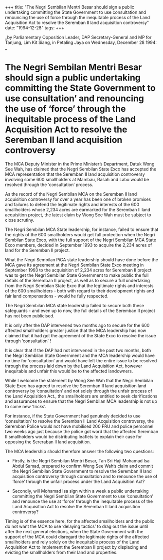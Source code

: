 +++ 
title: "The Negri Sembilan Mentri Besar should sign a public undertaking committing the State Government to use consultation and renouncing the use of force through the inequitable process of the Land Acquisition Act to resolve the Seremban II land acquisition controversy"
date: "1994-12-28"
tags:
+++

_by Parliamentary Opposition Leader, DAP Secretary-General and MP for Tanjung, Lim Kit Siang, in Petaling Jaya on Wednesday, December 28 1994: _

# The Negri Sembilan Mentri Besar should sign a public undertaking committing the State Government to use consultation’ and renouncing the use of ‘force’ through the inequitable process of the Land Acquisition Act to resolve the Seremban II land acquisition controversy 

The MCA Deputy Minister in the Prime Minister’s Department, Datuk Wong See Wah, has claimed that the Negri Sembilan State Exco has accepted the MCA representation that the Seremban II land acquisition controversy involving some 600 smallholders at Mambau, Rasah and Labu would be resolved through the ‘consultation’ process. </u>

As the record of the Negri Sembilan MCA on the Seremban II land acquisition controversy for over a year has been one of broken promises and failures to defend the legitimate rights and interests of the 600 smallholders whose 2,234 acres are earmarked for the Seremban II land acquisition project, the latest claim by Wong See Wah must be subject to close scrutiny. 

The Negri Sembilan MCA State leadership, for instance, failed to ensure that the rights of the 600 smallholders would get full protection when the Negri Sembilan State Exco, with the full support of the Negri Sembilan MCA State Exco members, decided in September 1993 to acquire the 2,234 acres of land for the Seremban II project. 

What the Negri Sembilan PiCA state  leadership should have done before the MCA gave its agreement at the Negri Sembilan State Exco meeting in September 1993 to the acquisition of 2,234 acres for Seremban II project was to get the Negri Sembilan State Government to make public the full details of the Seremban II project, as well as to secure a full undertaking from the Negri Sembilan State Exco that the legitimate rights and interests of the 600 smallholders - both with regard to their development rights and fair land compensations - would he fully respected. 

The Negri Sembilan MCA state leadership failed to secure both these safeguards - and even up to now, the full details of the Seremban II project has not been publicised. 

It is only after the DAP intervened two months ago to secure for the 600 affected smallholders greater justice that the MCA leadership has now claimed that it had got the agreement of the State Exco to resolve the issue through ‘consultation’ ! 

It is clear that if the DAP had not intervened in the past two months, both the Negri Sembilan State Government and the MCA leadership would have no time for ‘consultation’ and would have left the entire issue to be resolved through the process laid down by the Land Acquisition Act, however inequitable and unfair this would be to the affected landowners. 

While I welcome the statement by Wong See Wah that the Negri Sembilan State Exco has agreed to resolve the Seremban II land acquisition land controversy by ‘consultation’ and not solely through the unfair process of the Land Acquisition Act., the smallholders are entitled to seek clarifications and assurances to ensure that the Negri Sembilan MCA leadership is not up to some new ‘tricks’. 

For instance, if the State Government had genuinely decided to use ‘consultation’ to resolve the Seremban II Land Acquisition controversy, the Seremban Police would not have mobilised 200 FRU and police personnel two weeks ago just because the police got word that the affected Seremban II smallholders would be distributing leaflets to explain their case for opposing the Sereraban II land acquisition. 

The MCA leadership should therefore answer the following two questions: 

* Firstly, is the Negri Sembilan Mentri Besar, Tan Sri Haji Mohamad Isa Abdul Samad, prepared to confirm Wong See Wah’s claim and commit the Negri Sembilan State Government to resolve the Seremban II land acquisition controversy through consultation and to renounce the use of ‘force’ through the unfair process under the Land Acquisition Act? 

* Secondly, will Mohamad Isa sign within a week a public undertaking committing the Negri Sembilan State Government to use ‘consultation’ and renounce the use at ‘force’ through the inequitable process of the Land Acquisition Act to resolve the Seremban II land acquisition controversy? 

Timing is of the essence here, for the affected smallholders and the public do not want the MCA to use ‘delaying tactics’ to drag out the issue until after the next general elections, when the State Government with the support of the MCA could disregard the legitimate rights of the affected smallholders and rely solely on the inequitable process of the Land Acquisition Act to implement the Seremban II project by displacing and evicting the smallholders from their land and properties. 
 
